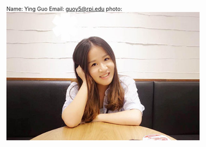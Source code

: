 Name: Ying Guo
Email: guoy5@rpi.edu
photo: ![Image of Ying Guo](https://github.com/guoy5/open-source-lab/blob/master/image/bio.jpg)
